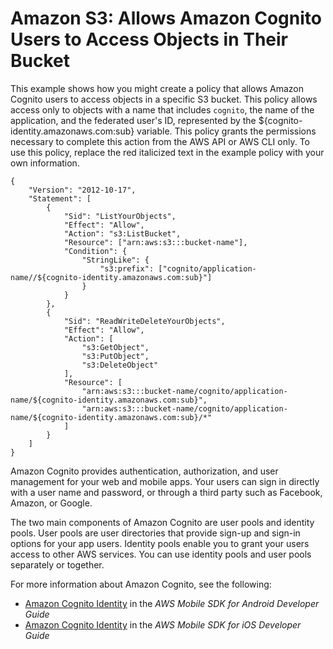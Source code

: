 # Amazon S3: Allows Amazon Cognito Users to Access Objects in Their Bucket<a name="reference_policies_examples_s3_cognito-bucket"></a>

This example shows how you might create a policy that allows Amazon Cognito users to access objects in a specific S3 bucket\. This policy allows access only to objects with a name that includes `cognito`, the name of the application, and the federated user's ID, represented by the $\{cognito\-identity\.amazonaws\.com:sub\} variable\. This policy grants the permissions necessary to complete this action from the AWS API or AWS CLI only\. To use this policy, replace the red italicized text in the example policy with your own information\.

```
{
    "Version": "2012-10-17",
    "Statement": [
        {
            "Sid": "ListYourObjects",
            "Effect": "Allow",
            "Action": "s3:ListBucket",
            "Resource": ["arn:aws:s3:::bucket-name"],
            "Condition": {
                "StringLike": {
                    "s3:prefix": ["cognito/application-name//${cognito-identity.amazonaws.com:sub}"]
                }
            }
        },
        {
            "Sid": "ReadWriteDeleteYourObjects",
            "Effect": "Allow",
            "Action": [
                "s3:GetObject",
                "s3:PutObject",
                "s3:DeleteObject"
            ],
            "Resource": [
                "arn:aws:s3:::bucket-name/cognito/application-name/${cognito-identity.amazonaws.com:sub}",
                "arn:aws:s3:::bucket-name/cognito/application-name/${cognito-identity.amazonaws.com:sub}/*"
            ]
        }
    ]
}
```

Amazon Cognito provides authentication, authorization, and user management for your web and mobile apps\. Your users can sign in directly with a user name and password, or through a third party such as Facebook, Amazon, or Google\. 

The two main components of Amazon Cognito are user pools and identity pools\. User pools are user directories that provide sign\-up and sign\-in options for your app users\. Identity pools enable you to grant your users access to other AWS services\. You can use identity pools and user pools separately or together\. 

For more information about Amazon Cognito, see the following:
+ [Amazon Cognito Identity](https://docs.aws.amazon.com/mobile/sdkforandroid/developerguide/cognito-auth.html) in the *AWS Mobile SDK for Android Developer Guide*
+ [Amazon Cognito Identity](https://docs.aws.amazon.com/mobile/sdkforios/developerguide/cognito-auth.html) in the *AWS Mobile SDK for iOS Developer Guide*